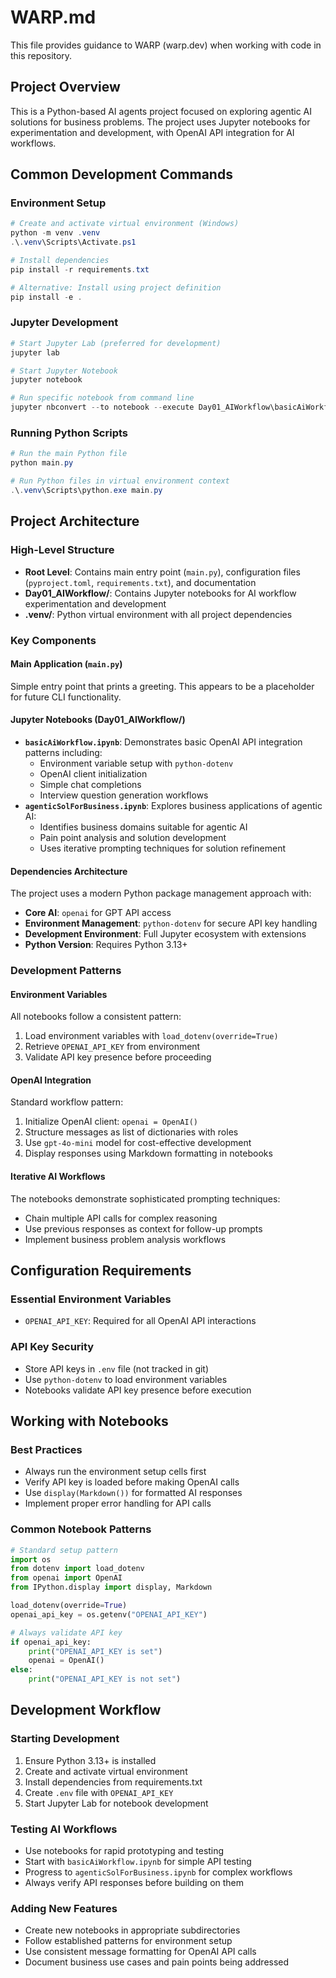 # WARP.md

This file provides guidance to WARP (warp.dev) when working with code in this repository.

## Project Overview

This is a Python-based AI agents project focused on exploring agentic AI solutions for business problems. The project uses Jupyter notebooks for experimentation and development, with OpenAI API integration for AI workflows.

## Common Development Commands

### Environment Setup
```powershell
# Create and activate virtual environment (Windows)
python -m venv .venv
.\.venv\Scripts\Activate.ps1

# Install dependencies
pip install -r requirements.txt

# Alternative: Install using project definition
pip install -e .
```

### Jupyter Development
```powershell
# Start Jupyter Lab (preferred for development)
jupyter lab

# Start Jupyter Notebook
jupyter notebook

# Run specific notebook from command line
jupyter nbconvert --to notebook --execute Day01_AIWorkflow\basicAiWorkflow.ipynb
```

### Running Python Scripts
```powershell
# Run the main Python file
python main.py

# Run Python files in virtual environment context
.\.venv\Scripts\python.exe main.py
```

## Project Architecture

### High-Level Structure
- **Root Level**: Contains main entry point (`main.py`), configuration files (`pyproject.toml`, `requirements.txt`), and documentation
- **Day01_AIWorkflow/**: Contains Jupyter notebooks for AI workflow experimentation and development
- **.venv/**: Python virtual environment with all project dependencies

### Key Components

#### Main Application (`main.py`)
Simple entry point that prints a greeting. This appears to be a placeholder for future CLI functionality.

#### Jupyter Notebooks (Day01_AIWorkflow/)
- **`basicAiWorkflow.ipynb`**: Demonstrates basic OpenAI API integration patterns including:
  - Environment variable setup with `python-dotenv`
  - OpenAI client initialization
  - Simple chat completions
  - Interview question generation workflows
- **`agenticSolForBusiness.ipynb`**: Explores business applications of agentic AI:
  - Identifies business domains suitable for agentic AI
  - Pain point analysis and solution development
  - Uses iterative prompting techniques for solution refinement

#### Dependencies Architecture
The project uses a modern Python package management approach with:
- **Core AI**: `openai` for GPT API access
- **Environment Management**: `python-dotenv` for secure API key handling
- **Development Environment**: Full Jupyter ecosystem with extensions
- **Python Version**: Requires Python 3.13+

### Development Patterns

#### Environment Variables
All notebooks follow a consistent pattern:
1. Load environment variables with `load_dotenv(override=True)`
2. Retrieve `OPENAI_API_KEY` from environment
3. Validate API key presence before proceeding

#### OpenAI Integration
Standard workflow pattern:
1. Initialize OpenAI client: `openai = OpenAI()`
2. Structure messages as list of dictionaries with roles
3. Use `gpt-4o-mini` model for cost-effective development
4. Display responses using Markdown formatting in notebooks

#### Iterative AI Workflows
The notebooks demonstrate sophisticated prompting techniques:
- Chain multiple API calls for complex reasoning
- Use previous responses as context for follow-up prompts
- Implement business problem analysis workflows

## Configuration Requirements

### Essential Environment Variables
- `OPENAI_API_KEY`: Required for all OpenAI API interactions

### API Key Security
- Store API keys in `.env` file (not tracked in git)
- Use `python-dotenv` to load environment variables
- Notebooks validate API key presence before execution

## Working with Notebooks

### Best Practices
- Always run the environment setup cells first
- Verify API key is loaded before making OpenAI calls
- Use `display(Markdown())` for formatted AI responses
- Implement proper error handling for API calls

### Common Notebook Patterns
```python
# Standard setup pattern
import os
from dotenv import load_dotenv
from openai import OpenAI
from IPython.display import display, Markdown

load_dotenv(override=True)
openai_api_key = os.getenv("OPENAI_API_KEY")

# Always validate API key
if openai_api_key:
    print("OPENAI_API_KEY is set")
    openai = OpenAI()
else:
    print("OPENAI_API_KEY is not set")
```

## Development Workflow

### Starting Development
1. Ensure Python 3.13+ is installed
2. Create and activate virtual environment
3. Install dependencies from requirements.txt
4. Create `.env` file with `OPENAI_API_KEY`
5. Start Jupyter Lab for notebook development

### Testing AI Workflows
- Use notebooks for rapid prototyping and testing
- Start with `basicAiWorkflow.ipynb` for simple API testing
- Progress to `agenticSolForBusiness.ipynb` for complex workflows
- Always verify API responses before building on them

### Adding New Features
- Create new notebooks in appropriate subdirectories
- Follow established patterns for environment setup
- Use consistent message formatting for OpenAI API calls
- Document business use cases and pain points being addressed